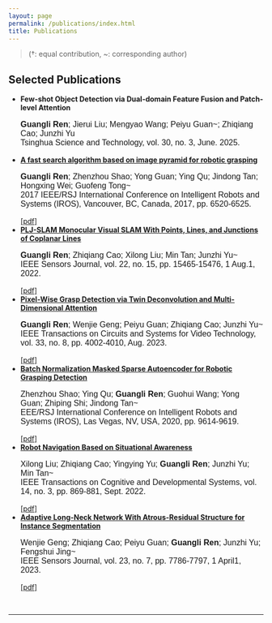 ```yaml
---
layout: page
permalink: /publications/index.html
title: Publications
---
```


> (†: equal contribution, ~: corresponding author)

## Selected Publications
<p class="justify-align">
<ul>
  <li><b>Few-shot Object Detection via Dual-domain Feature Fusion and Patch-level Attention</b><br>
    <p style="font-family: Arial, sans-serif; font-size: 16px;">
      <b>Guangli Ren</b>; Jierui Liu; Mengyao Wang; Peiyu Guan~; Zhiqiang Cao; Junzhi Yu<br>Tsinghua Science and Technology, vol. 30, no. 3, June. 2025.
    </p>
  </li>
  <li><a href="https://rengl.github.io/mypaper/papers/iros2017.pdf"><b>A fast search algorithm based on image pyramid for robotic grasping</b></a> <br>
    <p style="font-family: Arial, sans-serif; font-size: 16px;">
      <b>Guangli Ren</b>; Zhenzhou Shao; Yong Guan; Ying Qu; Jindong Tan; Hongxing Wei; Guofeng Tong~<br>2017 IEEE/RSJ International Conference on Intelligent Robots and Systems (IROS), Vancouver, BC, Canada, 2017, pp. 6520-6525.
    </p></li>
  <div class="button">
      <a href="https://rengl.github.io/mypaper/papers/iros2017.pdf">[pdf]</a>
  </div>

  <li><a href="https://rengl.github.io/mypaper/papers/pljslam.pdf"><b>PLJ-SLAM Monocular Visual SLAM With Points, Lines, and Junctions of Coplanar Lines</b></a><br> 
    <p style="font-family: Arial, sans-serif; font-size: 16px;">
      <b>Guangli Ren</b>; Zhiqiang Cao; Xilong Liu; Min Tan; Junzhi Yu~<br>IEEE Sensors Journal, vol. 22, no. 15, pp. 15465-15476, 1 Aug.1, 2022.
    </p></li><div class="button"><a href="https://rengl.github.io/mypaper/papers/pljslam.pdf">[pdf]</a></div>

  <li><a href="https://rengl.github.io/mypaper/papers/tdmagnet.pdf"><b>Pixel-Wise Grasp Detection via Twin Deconvolution and Multi-Dimensional Attention</b></a><br>
    <p style="font-family: Arial, sans-serif; font-size: 16px;">
      <b>Guangli Ren</b>; Wenjie Geng; Peiyu Guan; Zhiqiang Cao; Junzhi Yu~<br>IEEE Transactions on Circuits and Systems for Video Technology, vol. 33, no. 8, pp. 4002-4010, Aug. 2023.
    </p>
  </li>
  <div class="button">
      <a href="https://rengl.github.io/mypaper/papers/tdmagnet.pdf">[pdf]</a>
  </div>

  <li><a href="https://rengl.github.io/mypaper/papers/iros2020.pdf"><b>Batch Normalization Masked Sparse Autoencoder for Robotic Grasping Detection</b></a><br> 
    <p style="font-family: Arial, sans-serif; font-size: 16px;">
      Zhenzhou Shao; Ying Qu; <b>Guangli Ren</b>; Guohui Wang; Yong Guan; Zhiping Shi; Jindong Tan~<br>EEE/RSJ International Conference on Intelligent Robots and Systems (IROS), Las Vegas, NV, USA, 2020, pp. 9614-9619.
    </p>
  </li>
  <div class="button">
      <a href="https://rengl.github.io/mypaper/papers/iros2020.pdf">[pdf]</a>
  </div>

  <li><a href="https://rengl.github.io/mypaper/papers/yyy.pdf"><b>Robot Navigation Based on Situational Awareness</b></a><br> 
    <p style="font-family: Arial, sans-serif; font-size: 16px;">
      Xilong Liu; Zhiqiang Cao; Yingying Yu; <b>Guangli Ren</b>; Junzhi Yu; Min Tan~<br>IEEE Transactions on Cognitive and Developmental Systems, vol. 14, no. 3, pp. 869-881, Sept. 2022.
    </p>
  </li>
  <div class="button">
      <a href="https://rengl.github.io/mypaper/papers/yyy.pdf">[pdf]</a>
  </div>

  <li><a href="https://rengl.github.io/mypaper/papers/gwj.pdf"><b>Adaptive Long-Neck Network With Atrous-Residual Structure for Instance Segmentation</b></a><br>
    <p style="font-family: Arial, sans-serif; font-size: 16px;">
      Wenjie Geng; Zhiqiang Cao; Peiyu Guan; <b>Guangli Ren</b>; Junzhi Yu; Fengshui Jing~<br>IEEE Sensors Journal, vol. 23, no. 7, pp. 7786-7797, 1 April1, 2023.
    </p>
  </li>
  <div class="button">
      <a href="https://rengl.github.io/mypaper/papers/gwj.pdf">[pdf]</a>
  </div>
</ul>
</p>

<br>

---
<!-- 
## Degree Thesis
-->
